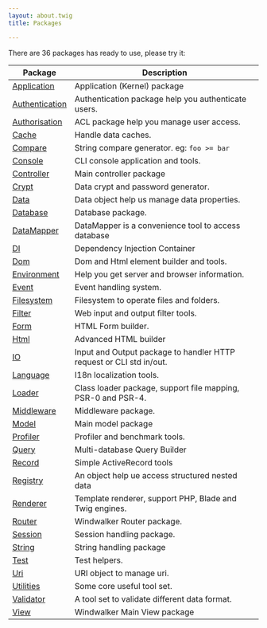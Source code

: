 ```yaml
---
layout: about.twig
title: Packages

---
```


There are 36 packages has ready to use, please try it:

| Package | Description |
| --- | --- |
| [Application](https://github.com/ventoviro/windwalker-application) | Application (Kernel) package |
| [Authentication](https://github.com/ventoviro/windwalker-authentication) | Authentication package help you authenticate users. |
| [Authorisation](https://github.com/ventoviro/windwalker-authorisation) | ACL package help you manage user access. |
| [Cache](https://github.com/ventoviro/windwalker-cache) | Handle data caches. |
| [Compare](https://github.com/ventoviro/windwalker-compare) | String compare generator. eg: `foo >= bar` |
| [Console](https://github.com/ventoviro/windwalker-console) | CLI console application and tools. |
| [Controller](https://github.com/ventoviro/windwalker-controller) | Main controller package |
| [Crypt](https://github.com/ventoviro/windwalker-crypt) | Data crypt and password generator. |
| [Data](https://github.com/ventoviro/windwalker-data) | Data object help us manage data properties. |
| [Database](https://github.com/ventoviro/windwalker-database) | Database package. |
| [DataMapper](https://github.com/ventoviro/windwalker-datamapper) | DataMapper is a convenience tool to access database |
| [DI](https://github.com/ventoviro/windwalker-di) | Dependency Injection Container |
| [Dom](https://github.com/ventoviro/windwalker-dom) | Dom and Html element builder and tools. |
| [Environment](https://github.com/ventoviro/windwalker-environment) | Help you get server and browser information. |
| [Event](https://github.com/ventoviro/windwalker-event) | Event handling system. |
| [Filesystem](https://github.com/ventoviro/windwalker-filesystem) | Filesystem to operate files and folders. |
| [Filter](https://github.com/ventoviro/windwalker-filter) | Web input and output filter tools. |
| [Form](https://github.com/ventoviro/windwalker-form) | HTML Form builder. |
| [Html](https://github.com/ventoviro/windwalker-html) | Advanced HTML builder |
| [IO](https://github.com/ventoviro/windwalker-io) | Input and Output package to handler HTTP request or CLI std in/out. |
| [Language](https://github.com/ventoviro/windwalker-language) | I18n localization tools. |
| [Loader](https://github.com/ventoviro/windwalker-loader) | Class loader package, support file mapping, PSR-0 and PSR-4. |
| [Middleware](https://github.com/ventoviro/windwalker-middleware) | Middleware package. |
| [Model](https://github.com/ventoviro/windwalker-model) | Main model package |
| [Profiler](https://github.com/ventoviro/windwalker-profiler) | Profiler and benchmark tools. |
| [Query](https://github.com/ventoviro/windwalker-query) | Multi-database Query Builder |
| [Record](https://github.com/ventoviro/windwalker-record) | Simple ActiveRecord tools |
| [Registry](https://github.com/ventoviro/windwalker-registry) | An object help ue access structured nested data |
| [Renderer](https://github.com/ventoviro/windwalker-renderer) | Template renderer, support PHP, Blade and Twig engines. |
| [Router](https://github.com/ventoviro/windwalker-router) | Windwalker Router package. |
| [Session](https://github.com/ventoviro/windwalker-session) | Session handling package. |
| [String](https://github.com/ventoviro/windwalker-string) | String handling package |
| [Test](https://github.com/ventoviro/windwalker-test) | Test helpers. |
| [Uri](https://github.com/ventoviro/windwalker-uri) | URI object to manage uri. |
| [Utilities](https://github.com/ventoviro/windwalker-utilities) | Some core useful tool set. |
| [Validator](https://github.com/ventoviro/windwalker-validator) | A tool set to validate different data format. |
| [View](https://github.com/ventoviro/windwalker-view) | Windwalker Main View package |
